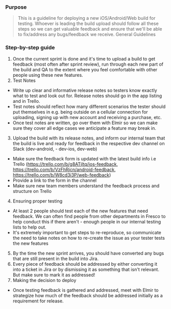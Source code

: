 ### Purpose
> This is a guideline for deploying a new iOS/Android/Web build for testing. Whoever is leading the build upload should follow all these steps so we can get valuable feedback and ensure that we'll be able to fix/address any bugs/feedback we receive.
General Guidelines

### Step-by-step guide
1) Once the current sprint is done and it's time to upload a build to get feedback (most often after sprint review), run through each new part of the build and QA to the extent where you feel comfortable with other people using these new features.
2) Test Notes
  * Write up clear and informative release notes so testers know exactly what to test and look out for. Release notes should go in the app listing and in Trello.
  * Test notes should reflect how many different scenarios the tester should put themselves in e.g. being outside on a cellular connection for uploading, signing up with new account and receiving a purchase, etc.
  * Once test notes are written, go over them with Elmir so we can make sure they cover all edge cases we anticipate a feature may break in.
3) Upload the build with its release notes, and inform our internal team that the build is live and ready for feedback in the respective dev channel on Slack (dev-android, - dev-ios, dev-web)
  * Make sure the feedback form is updated with the latest build info i.e Trello (https://trello.com/b/g8ATjltq/ios-feedback, https://trello.com/b/VzFhRjcn/android-feedback, https://trello.com/b/W8cd3i3P/web-feedback)
  * Provide a link to the form in the channel
  * Make sure new team members understand the feedback process and structure on Trello
4) Ensuring proper testing
  * At least 2 people should test each of the new features that need feedback. We can often find people from other departments in Fresco to help conduct this if there aren't - enough people in our internal testing lists to help out.
  * It's extremely important to get steps to re-reproduce, so communicate the need to take notes on how to re-create the issue as your tester tests the new features
5) By the time the new sprint arrives, you should have converted any bugs that are still present in the build into Jira.
6) Every piece of feedback should be addressed by either converting it into a ticket in Jira or by dismissing it as something that isn't relevant. But make sure to mark it as addressed!
7) Making the decision to deploy
  * Once testing feedback is gathered and addressed, meet with Elmir to strategize how much of the feedback should be addressed initially as a requirement for release.
